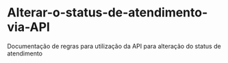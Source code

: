 # Alterar-o-status-de-atendimento-via-API
Documentação de regras para utilização da API para alteração do status de atendimento
